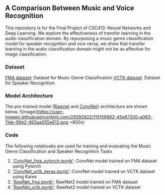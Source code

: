 ## A Comparison Between Music and Voice Recognition
This repository is for the Final Project of CSC413: Neural Networks and Deep Learning. We explore the effectiveness of transfer learning in the audio classification domain. By repurposing a music genre classification model for speaker recognition and vice versa, we show that transfer learning in the audio classification domain might not be as effective for image classification.

### Dataset
[FMA dataset](https://github.com/mdeff/fma): Dataset for Music Genre Classification
[VCTK dataset](https://datashare.ed.ac.uk/handle/10283/3443): Dataset for Speaker Recognition

### Model Architecture
The pre-trained model ([Rawnet](https://github.com/Jungjee/RawNet) and [ConvNet](https://github.com/pushnyakov/WWWMusicalGenreRecognitionChallenge)) architecture are shown below.
![image](https://user-images.githubusercontent.com/29292822/115159862-45e87200-a063-11eb-99e2-463aa055e612.png =800x)

### Code
The following notebooks are used for training and evaluating the Music Genre Classification and Speaker Recognition Tasks
1. ['ConvNet_fma_pytorch.ipynb']: ConvNet model trained on FMA dataset using Pytorch
2. ['ConvNet_vctk_keras.ipynb']: ConvNet model trained on VCTK dataset using Kares
3. ['RawNet_fma.ipynb']: RawNet2 model trained on FMA dataset
4. ['RawNet_vctk.ipynb']: RawNet2 model trained on VCTK dataset

['ConvNet_fma_pytorch.ipynb']: https://github.com/markohuang/csc413-final-project/blob/main/ConvNet_fma_pytorch.ipynb
['ConvNet_vctk_keras.ipynb']: https://github.com/markohuang/csc413-final-project/blob/main/ConvNet_vctk_keras.ipynb
['RawNet_fma.ipynb']: https://github.com/markohuang/csc413-final-project/blob/main/RawNet_fma.ipynb
['RawNet_vctk.ipynb']: https://github.com/markohuang/csc413-final-project/blob/main/RawNet_vctk.ipynb
